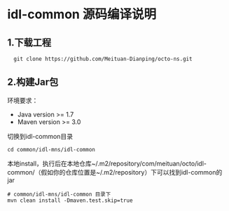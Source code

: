 
# idl-common 源码编译说明

## 1.下载工程
```
  git clone https://github.com/Meituan-Dianping/octo-ns.git
```

## 2.构建Jar包
环境要求： 

- Java version >= 1.7    
- Maven version >= 3.0    

切换到idl-common目录

```
cd common/idl-mns/idl-common
```

本地install，执行后在本地仓库~/.m2/repository/com/meituan/octo/idl-common/（假如你的仓库位置是~/.m2/repository）下可以找到idl-common的jar

```
# common/idl-mns/idl-common 目录下
mvn clean install -Dmaven.test.skip=true
```

